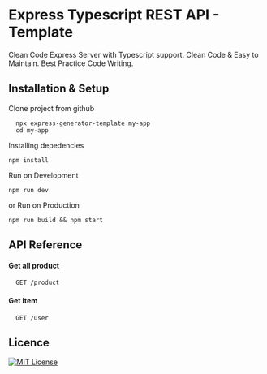 # Express Typescript REST API - Template

Clean Code Express Server with Typescript support.
Clean Code & Easy to Maintain.
Best Practice Code Writing.

## Installation & Setup

Clone project from github

```
  npx express-generator-template my-app
  cd my-app
```

Installing depedencies

```
npm install
```

Run on Development

```
npm run dev
```

or Run on Production

```
npm run build && npm start
```

## API Reference

#### Get all product

```
  GET /product
```

#### Get item

```
  GET /user
```

## Licence

[![MIT License](https://img.shields.io/badge/License-MIT-green.svg)](https://choosealicense.com/licenses/mit/)
